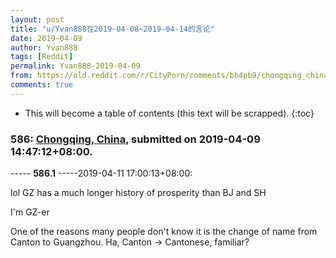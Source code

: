 ```yaml
---
layout: post
title: "u/Yvan888在2019-04-08~2019-04-14的言论"
date: 2019-04-09
author: Yvan888
tags: [Reddit]
permalink: Yvan888-2019-04-09
from: https://old.reddit.com/r/CityPorn/comments/bb4pb9/chongqing_china/
comments: true
---
```


* This will become a table of contents (this text will be scrapped).
{:toc}

### 586: [Chongqing, China](https://old.reddit.com/r/CityPorn/comments/bb4pb9/chongqing_china/), submitted on 2019-04-09 14:47:12+08:00.

----- __586.1__ -----2019-04-11 17:00:13+08:00:

lol GZ has a much longer history of prosperity than BJ and SH

I'm GZ-er

One of the reasons many people don't know it is the change of name from Canton to Guangzhou. Ha, Canton -> Cantonese, familiar?

